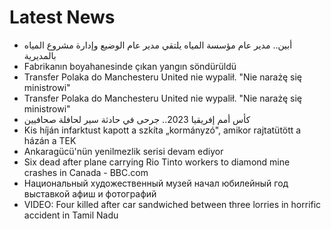 # Latest News
-  أبين.. مدير عام مؤسسة المياه يلتقي مدير عام الوضيع وإدارة مشروع المياه بالمديرية
-  Fabrikanın boyahanesinde çıkan yangın söndürüldü
-  Transfer Polaka do Manchesteru United nie wypalił. "Nie narażę się ministrowi"
-  Transfer Polaka do Manchesteru United nie wypalił. "Nie narażę się ministrowi"
-  كأس أمم إفريقيا 2023.. جرحى في حادثة سير لحافلة صحافيين
-  Kis híján infarktust kapott a szkíta „kormányzó", amikor rajtatütött a házán a TEK
-  Ankaragücü'nün yenilmezlik serisi devam ediyor
-  Six dead after plane carrying Rio Tinto workers to diamond mine crashes in Canada - BBC.com
-  Национальный художественный музей начал юбилейный год выставкой афиш и фотографий
-  VIDEO: Four killed after car sandwiched between three lorries in horrific accident in Tamil Nadu
